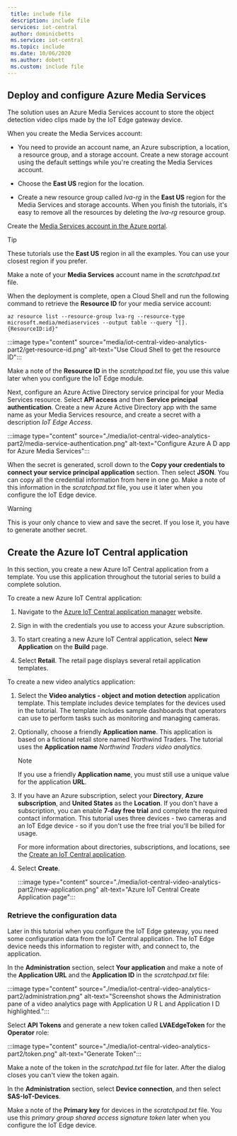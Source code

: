 ```yaml
---
 title: include file
 description: include file
 services: iot-central
 author: dominicbetts
 ms.service: iot-central
 ms.topic: include
 ms.date: 10/06/2020
 ms.author: dobett
 ms.custom: include file
---
```


## Deploy and configure Azure Media Services

The solution uses an Azure Media Services account to store the object detection video clips made by the IoT Edge gateway device.

When you create the Media Services account:

- You need to provide an account name, an Azure subscription, a location, a resource group, and a storage account. Create a new storage account using the default settings while you're creating the Media Services account.

- Choose the **East US** region for the location.

- Create a new resource group called *lva-rg* in the **East US** region for the Media Services and storage accounts. When you finish the tutorials, it's easy to remove all the resources by deleting the *lva-rg* resource group.

Create the [Media Services account in the Azure portal](https://portal.azure.com/?r=1#create/Microsoft.MediaService).

> [!TIP]
> These tutorials use the **East US** region in all the examples. You can use your closest region if you prefer.

Make a note of your **Media Services** account name in the *scratchpad.txt* file.

When the deployment is complete, open a Cloud Shell and run the following command to retrieve the **Resource ID** for your media service account:

```azurecli
az resource list --resource-group lva-rg --resource-type microsoft.media/mediaservices --output table --query "[].{ResourceID:id}"
```

:::image type="content" source="media/iot-central-video-analytics-part2/get-resource-id.png" alt-text="Use Cloud Shell to get the resource ID":::

Make a note of the **Resource ID** in the *scratchpad.txt* file, you use this value later when you configure the IoT Edge module.

Next, configure an Azure Active Directory service principal for your Media Services resource. Select **API access** and then **Service principal authentication**. Create a new Azure Active Directory app with the same name as your Media Services resource, and create a secret with a description *IoT Edge Access*.

:::image type="content" source="./media/iot-central-video-analytics-part2/media-service-authentication.png" alt-text="Configure Azure A D app for Azure Media Services":::

When the secret is generated, scroll down to the **Copy your credentials to connect your service principal application** section. Then select **JSON**. You can copy all the credential information from here in one go. Make a note of this information in the *scratchpad.txt* file, you use it later when you configure the IoT Edge device.

> [!WARNING]
> This is your only chance to view and save the secret. If you lose it, you have to generate another secret.

## Create the Azure IoT Central application

In this section, you create a new Azure IoT Central application from a template. You use this application throughout the tutorial series to build a complete solution.

To create a new Azure IoT Central application:

1. Navigate to the [Azure IoT Central application manager](https://aka.ms/iotcentral) website.

1. Sign in with the credentials you use to access your Azure subscription.

1. To start creating a new Azure IoT Central application, select **New Application** on the **Build** page.

1. Select **Retail**. The retail page displays several retail application templates.

To create a new video analytics application:

1. Select the **Video analytics - object and motion detection** application template. This template includes device templates for the devices used in the tutorial. The template includes sample dashboards that operators can use to perform tasks such as monitoring and managing cameras.

1. Optionally, choose a friendly **Application name**. This application is based on a fictional retail store named Northwind Traders. The tutorial uses the **Application name** *Northwind Traders video analytics*.

    > [!NOTE]
    > If you use a friendly **Application name**, you must still use a unique value for the application **URL**.

1. If you have an Azure subscription, select your **Directory**, **Azure subscription**, and **United States** as the **Location**. If you don't have a subscription, you can enable **7-day free trial** and complete the required contact information. This tutorial uses three devices - two cameras and an IoT Edge device - so if you don't use the free trial you'll be billed for usage.

    For more information about directories, subscriptions, and locations, see the [Create an IoT Central application](../articles/iot-central/core/howto-create-iot-central-application.md).

1. Select **Create**.

    :::image type="content" source="./media/iot-central-video-analytics-part2/new-application.png" alt-text="Azure IoT Central Create Application page":::

### Retrieve the configuration data

Later in this tutorial when you configure the IoT Edge gateway, you need some configuration data from the IoT Central application. The IoT Edge device needs this information to register with, and connect to, the application.

In the **Administration** section, select **Your application** and make a note of the **Application URL** and the **Application ID** in the *scratchpad.txt* file:

:::image type="content" source="./media/iot-central-video-analytics-part2/administration.png" alt-text="Screenshot shows the Administration pane of a video analytics page with Application U R L and Application I D highlighted.":::

Select **API Tokens** and generate a new token called **LVAEdgeToken** for the **Operator** role:

:::image type="content" source="./media/iot-central-video-analytics-part2/token.png" alt-text="Generate Token":::

Make a note of the token in the *scratchpad.txt* file for later. After the dialog closes you can't view the token again.

In the **Administration** section, select **Device connection**, and then select **SAS-IoT-Devices**.

Make a note of the **Primary key** for devices in the *scratchpad.txt* file. You use this *primary group shared access signature token* later when you configure the IoT Edge device.

